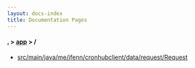 ```yaml
---
layout: docs-index
title: Documentation Pages
---
```

#### [.](./../index) > [app](./index) > **/**

- [src/main/java/me/jfenn/cronhubclient/data/request/Request](src/main/java/me/jfenn/cronhubclient/data/request/Request)
